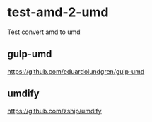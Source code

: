 # test-amd-2-umd
Test convert amd to umd

## gulp-umd
https://github.com/eduardolundgren/gulp-umd

## umdify
https://github.com/zship/umdify